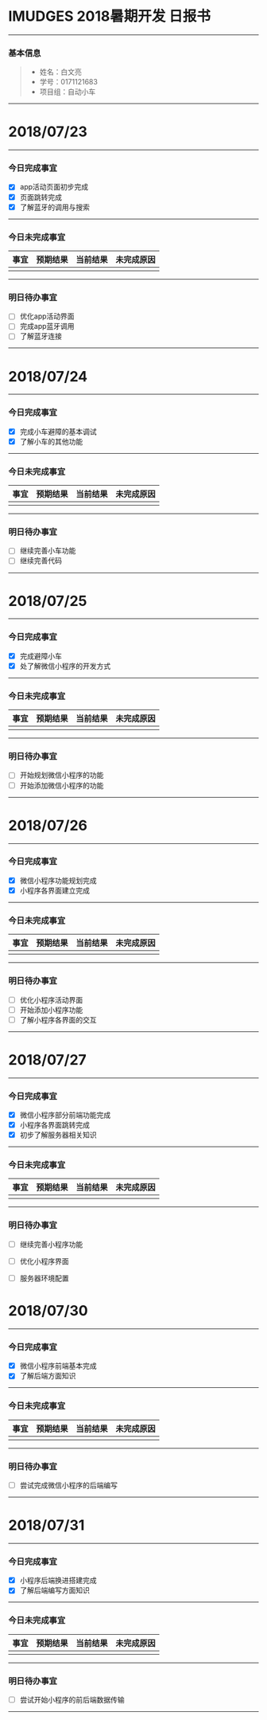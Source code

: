 # IMUDGES 2018暑期开发 日报书
-------


### 基本信息
> * 姓名：白文亮
> * 学号：0171121683
> * 项目组：自动小车

-------


# 2018/07/23

-------

### 今日完成事宜
- [x]  app活动页面初步完成
- [x]  页面跳转完成
- [x]  了解蓝牙的调用与搜索
-----
### 今日未完成事宜


| 事宜     |预期结果| 当前结果  | 未完成原因   | 
| --------   | -----:  | -----:  | :----:  |
|    |   |   |   |


------
### 明日待办事宜
- [ ] 优化app活动界面
- [ ] 完成app蓝牙调用
- [ ] 了解蓝牙连接
-------


# 2018/07/24

-------

### 今日完成事宜
- [x]  完成小车避障的基本调试
- [x]  了解小车的其他功能
-----
### 今日未完成事宜


| 事宜     |预期结果| 当前结果  | 未完成原因   | 
| --------   | -----:  | -----:  | :----:  |
|    |   |   |   |


------
### 明日待办事宜
- [ ] 继续完善小车功能
- [ ] 继续完善代码
-------


# 2018/07/25

-------

### 今日完成事宜
- [x]  完成避障小车
- [x]  处了解微信小程序的开发方式
-----
### 今日未完成事宜


| 事宜     |预期结果| 当前结果  | 未完成原因   | 
| --------   | -----:  | -----:  | :----:  |
|    |   |   |   |


------
### 明日待办事宜
- [ ] 开始规划微信小程序的功能
- [ ] 开始添加微信小程序的功能
-------


# 2018/07/26

-------

### 今日完成事宜
- [x]  微信小程序功能规划完成
- [x]  小程序各界面建立完成
-----
### 今日未完成事宜


| 事宜     |预期结果| 当前结果  | 未完成原因   | 
| --------   | -----:  | -----:  | :----:  |
|    |   |   |   |


------
### 明日待办事宜
- [ ] 优化小程序活动界面
- [ ] 开始添加小程序功能
- [ ] 了解小程序各界面的交互
-------


# 2018/07/27

-------

### 今日完成事宜
- [x]  微信小程序部分前端功能完成
- [x]  小程序各界面跳转完成
- [x]  初步了解服务器相关知识
-----
### 今日未完成事宜


| 事宜     |预期结果| 当前结果  | 未完成原因   | 
| --------   | -----:  | -----:  | :----:  |
|    |   |   |   |


------
### 明日待办事宜
- [ ] 继续完善小程序功能
- [ ] 优化小程序界面
- [ ] 服务器环境配置



# 2018/07/30

-------

### 今日完成事宜
- [x]  微信小程序前端基本完成
- [x]  了解后端方面知识
-----
### 今日未完成事宜


| 事宜     |预期结果| 当前结果  | 未完成原因   | 
| --------   | -----:  | -----:  | :----:  |
|    |   |   |   |


------
### 明日待办事宜
- [ ] 尝试完成微信小程序的后端编写

-------

# 2018/07/31

-------

### 今日完成事宜
- [x]  小程序后端换进搭建完成
- [x]  了解后端编写方面知识
-----
### 今日未完成事宜


| 事宜     |预期结果| 当前结果  | 未完成原因   | 
| --------   | -----:  | -----:  | :----:  |
|    |   |   |   |


------
### 明日待办事宜
- [ ] 尝试开始小程序的前后端数据传输

-------
